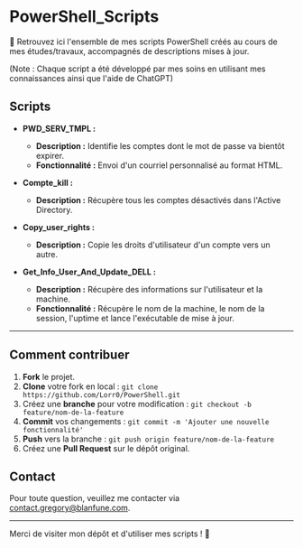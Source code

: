 # PowerShell_Scripts

👀 Retrouvez ici l'ensemble de mes scripts PowerShell créés au cours de mes études/travaux, accompagnés de descriptions mises à jour.

(Note : Chaque script a été développé par mes soins en utilisant mes connaissances ainsi que l'aide de ChatGPT)

## Scripts
- **PWD_SERV_TMPL :**
  - **Description :** Identifie les comptes dont le mot de passe va bientôt expirer.
  - **Fonctionnalité :** Envoi d'un courriel personnalisé au format HTML.
  
- **Compte_kill :**
  - **Description :** Récupère tous les comptes désactivés dans l'Active Directory.
  
- **Copy_user_rights :**
  - **Description :** Copie les droits d'utilisateur d'un compte vers un autre.
  
- **Get_Info_User_And_Update_DELL :**
  - **Description :** Récupère des informations sur l'utilisateur et la machine.
  - **Fonctionnalité :** Récupère le nom de la machine, le nom de la session, l'uptime et lance l'exécutable de mise à jour.

---

## Comment contribuer
1. **Fork** le projet.
2. **Clone** votre fork en local : `git clone https://github.com/Lorr0/PowerShell.git`
3. Créez une **branche** pour votre modification : `git checkout -b feature/nom-de-la-feature`
4. **Commit** vos changements : `git commit -m 'Ajouter une nouvelle fonctionnalité'`
5. **Push** vers la branche : `git push origin feature/nom-de-la-feature`
6. Créez une **Pull Request** sur le dépôt original.

## Contact
Pour toute question, veuillez me contacter via [contact.gregory@blanfune.com](mailto:contact.gregory@blanfune.com).

---

Merci de visiter mon dépôt et d'utiliser mes scripts ! 🚀
